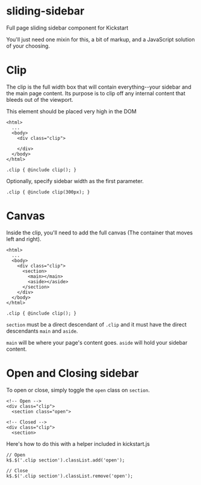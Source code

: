 sliding-sidebar
===============

Full page sliding sidebar component for Kickstart

You'll just need one mixin for this, a bit of markup, and a JavaScript solution
of your choosing.

# Clip

The clip is the full width box that will contain everything--your sidebar and 
the main page content. Its purpose is to clip off any internal content that 
bleeds out of the viewport.

This element should be placed very high in the DOM

    <html>
      ...
      <body>
        <div class="clip">

        </div>
      </body>
    </html>

    .clip { @include clip(); }

Optionally, specify sidebar width as the first parameter.

    .clip { @include clip(300px); }

# Canvas

Inside the clip, you'll need to add the full canvas (The container that moves
left and right).

    <html>
      ...
      <body>
        <div class="clip">
          <section>
            <main></main>
            <aside></aside>
          </section>
        </div>
      </body>
    </html>

    .clip { @include clip(); }

`section` must be a direct descendant of `.clip` and it must have the direct
descendants `main` and `aside`.

`main` will be where your page's content goes. `aside` will hold your sidebar
content.

# Open and Closing sidebar

To open or close, simply toggle the `open` class on `section`.

    <!-- Open -->
    <div class="clip">
      <section class="open">

    <!-- Closed -->
    <div class="clip">
      <section>

Here's how to do this with a helper included in kickstart.js

    // Open
    k$.$('.clip section').classList.add('open');

    // Close
    k$.$('.clip section').classList.remove('open');
